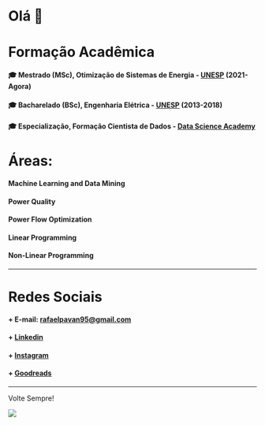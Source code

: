 # Olá 👋

# Formação Acadêmica 

#### 🎓 Mestrado (MSc), Otimização de Sistemas de Energia - [UNESP](https://www.feb.unesp.br) (2021-Agora)
#### 🎓 Bacharelado (BSc), Engenharia Elétrica - [UNESP](https://www.feb.unesp.br) (2013-2018)
#### 🎓 Especialização, Formação Cientista de Dados - [Data Science Academy](https://www.datascienceacademy.com.br/) 

# Áreas:

#### Machine Learning and Data Mining
#### Power Quality
#### Power Flow Optimization
#### Linear Programming
#### Non-Linear Programming


____________________________________________

# Redes Sociais

#### + E-mail: rafaelpavan95@gmail.com
#### + [Linkedin](https://br.linkedin.com/in/engrafaelpavan)
#### + [Instagram](https://www.instagram.com/rafaelpavan95/)
#### + [Goodreads](https://www.goodreads.com/user/show/58755709-rafael-pavan)

___________________________________________

Volte Sempre!

![](https://thumbs.gfycat.com/ConsiderateSandyDanishswedishfarmdog-size_restricted.gif)
